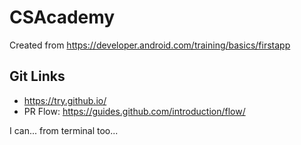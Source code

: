 # CSAcademy

Created from https://developer.android.com/training/basics/firstapp

## Git Links
- https://try.github.io/
- PR Flow: https://guides.github.com/introduction/flow/


I can... from terminal too...

